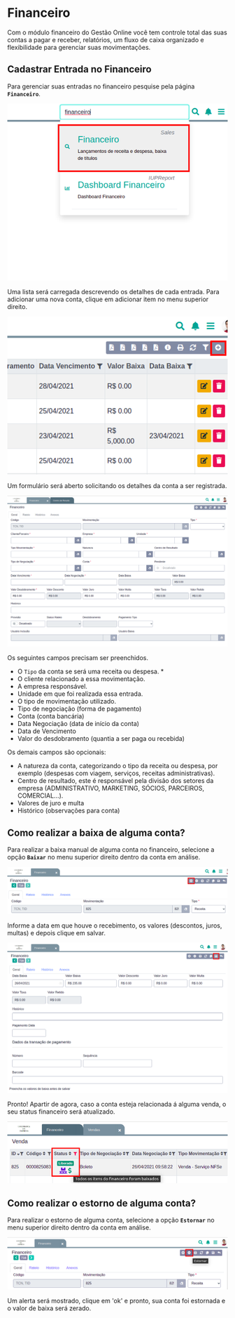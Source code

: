 # Financeiro

Com o módulo financeiro do Gestão Online você tem controle total das suas contas a pagar e receber, relatórios, um fluxo de caixa organizado e flexibilidade para gerenciar suas movimentações.

## Cadastrar Entrada no Financeiro

Para gerenciar suas entradas no financeiro pesquise pela página **`Financeiro`**.

![Tela de vendas](../../../.gitbook/assets/1-financeiro.png)

Uma lista será carregada descrevendo os detalhes de cada entrada. Para adicionar uma nova conta, clique em adicionar item no menu superior direito.

![Tela de vendas](../../../.gitbook/assets/2-financeiro.png)

Um formulário será aberto solicitando os detalhes da conta a ser registrada.

![Tela de vendas](../../../.gitbook/assets/3-financeiro.png)

Os seguintes campos precisam ser preenchidos.

* O `Tipo` da conta se será uma receita ou despesa. \*
* O cliente relacionado a essa movimentação.
* A empresa responsável.
* Unidade em que foi realizada essa entrada.
* O tipo de movimentação utilizado.
* Tipo de negociação \(forma de pagamento\)
* Conta \(conta bancária\)
* Data Negociação \(data de início da conta\)
* Data de Vencimento
* Valor do desdobramento \(quantia a ser paga ou recebida\)

Os demais campos são opcionais:

* A natureza da conta, categorizando o tipo da receita ou despesa, por exemplo \(despesas com viagem, serviços, receitas administrativas\).
* Centro de resultado, este é responsável pela divisão dos setores da empresa \(ADMINISTRATIVO, MARKETING, SÓCIOS, PARCEIROS, COMERCIAL...\).
* Valores de juro e multa
* Histórico \(observações para conta\)

## Como realizar a baixa de alguma conta?

Para realizar a baixa manual de alguma conta no financeiro, selecione a opção **`Baixar`** no menu superior direito dentro da conta em análise.

![Tela de vendas](../../../.gitbook/assets/4-financeiro.png)

Informe a data em que houve o recebimento, os valores \(descontos, juros, multas\) e depois clique em salvar.

![Tela de vendas](../../../.gitbook/assets/5-financeiro.png)

Pronto! Apartir de agora, caso a conta esteja relacionada á alguma venda, o seu status financeiro será atualizado.

![Tela de vendas](../../../.gitbook/assets/6-financeiro.png)

## Como realizar o estorno de alguma conta?

Para realizar o estorno de alguma conta, selecione a opção **`Estornar`** no menu superior direito dentro da conta em análise.

![Tela de vendas](../../../.gitbook/assets/7-financeiro.png)

Um alerta será mostrado, clique em 'ok' e pronto, sua conta foi estornada e o valor de baixa será zerado.

